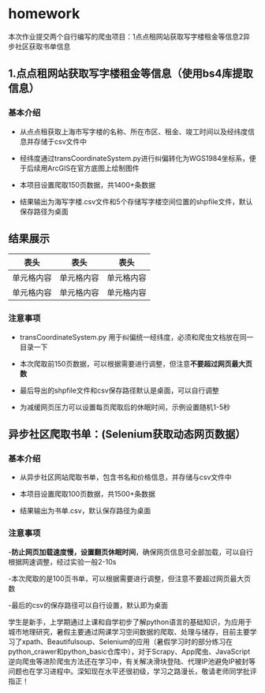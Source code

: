 # homework
本次作业提交两个自行编写的爬虫项目：1点点租网站获取写字楼租金等信息2异步社区获取书单信息


## 1.点点租网站获取写字楼租金等信息（使⽤bs4库提取信息）

### 基本介绍
- 从点点租获取上海市写字楼的名称、所在市区、租金、竣工时间以及经纬度信息并存储于csv文件中

- 经纬度通过transCoordinateSystem.py进行纠偏转化为WGS1984坐标系，便于后续用ArcGIS在官方底图上绘制图件

- 本项目设置爬取150页数据，共1400+条数据

- 结果输出为海写字楼.csv文件和5个存储写字楼空间位置的shpfile文件，默认保存路径为桌面

## 结果展示


 表头  | 表头  | 表头
 ---- | ----- | ------  
 单元格内容  | 单元格内容 | 单元格内容 
 单元格内容  | 单元格内容 | 单元格内容  

### 注意事项
- transCoordinateSystem.py 用于纠偏统一经纬度，必须和爬虫文档放在同一目录一下

- 本次爬取前150页数据，可以根据需要进行调整，但注意**不要超过网页最大页数**

- 最后导出的shpfile文件和csv保存路径默认是桌面，可以自行调整

- 为减缓网页压力可以设置每页爬取后的休眠时间，示例设置随机1-5秒


## 异步社区爬取书单：(Selenium获取动态网页数据）

### 基本介绍
- 从异步社区网站爬取书单，包含书名和价格信息，并存储与csv文件中

- 本项目设置爬取100页数据，共1500+条数据

- 结果输出为书单.csv，默认保存路径为桌面


### 注意事项
-**防⽌⽹⻚加载速度慢，设置翻页休眠时间**，确保网页信息可全部加载，可以自行根据网速调整，经过实验一般2-10s

-本次爬取的是100页书单，可以根据需要进行调整，但注意不要超过网页最大页数

-最后的csv的保存路径可以自行设置，默认即为桌面


学生是新手，上学期通过上课和自学初步了解python语言的基础知识，为应用于城市地理研究，暑假主要通过网课学习空间数据的爬取、处理与储存，目前主要学习了xpath、Beautifulsoup、Selenium的应用（暑假学习时的部分练习在python_crawer和python_basic仓库中），对于Scrapy、App爬虫、JavaScript逆向爬虫等进阶爬虫方法还在学习中，有关解决滑块登陆、代理IP池避免IP被封等问题也在学习进程中。深知现在水平还很初级，学习之路漫长，敬请老师同学批评指正！
